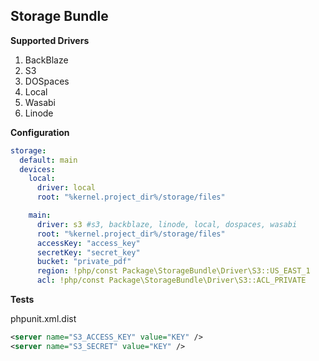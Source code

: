 ## Storage Bundle

__Supported Drivers__

1. BackBlaze
2. S3
3. DOSpaces
4. Local
5. Wasabi
6. Linode

__Configuration__
```yaml
storage:
  default: main
  devices:
    local:
      driver: local
      root: "%kernel.project_dir%/storage/files"

    main:
      driver: s3 #s3, backblaze, linode, local, dospaces, wasabi
      root: "%kernel.project_dir%/storage/files"
      accessKey: "access_key"
      secretKey: "secret_key"
      bucket: "private_pdf"
      region: !php/const Package\StorageBundle\Driver\S3::US_EAST_1
      acl: !php/const Package\StorageBundle\Driver\S3::ACL_PRIVATE
```

__Tests__

phpunit.xml.dist
```xml
<server name="S3_ACCESS_KEY" value="KEY" />
<server name="S3_SECRET" value="KEY" />
```